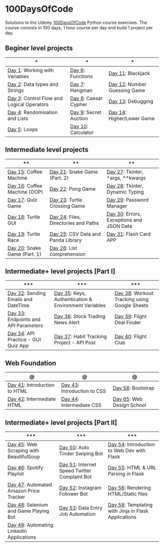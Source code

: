 # 100DaysOfCode

Solutions to the Udemy [100DaysOfCode](https://udemy.com/course/100-days-of-code) Python course exercises.
The course consists in 100 days, 1 hour course per day and build 1 project per day.

## Beginer level projects

| * | * | * |
| --- | --- | --- |
| [Day 1](https://github.com/ypasquazzo/100DaysOfCode/tree/main/Day%201): Working with Variables | [Day 6](https://github.com/ypasquazzo/100DaysOfCode/tree/main/Day%206): Functions | [Day 11](https://github.com/ypasquazzo/100DaysOfCode/tree/main/Day%2011): Blackjack |
| [Day 2](https://github.com/ypasquazzo/100DaysOfCode/tree/main/Day%202): Data types and Strings | [Day 7](https://github.com/ypasquazzo/100DaysOfCode/tree/main/Day%207): Hangman | [Day 12](https://github.com/ypasquazzo/100DaysOfCode/tree/main/Day%2012): Number Guessing Game |
| [Day 3](https://github.com/ypasquazzo/100DaysOfCode/tree/main/Day%203): Control Flow and Logical Operators | [Day 8](https://github.com/ypasquazzo/100DaysOfCode/tree/main/Day%208): Caesar Cypher | [Day 13](https://github.com/ypasquazzo/100DaysOfCode/tree/main/Day%2013): Debugging |
| [Day 4](https://github.com/ypasquazzo/100DaysOfCode/tree/main/Day%204): Randomisation and Lists | [Day 9](https://github.com/ypasquazzo/100DaysOfCode/tree/main/Day%209): Secret Auction | [Day 14](https://github.com/ypasquazzo/100DaysOfCode/tree/main/Day%2014): Higher/Lower Game |
| [Day 5](https://github.com/ypasquazzo/100DaysOfCode/tree/main/Day%205): Loops | [Day 10](https://github.com/ypasquazzo/100DaysOfCode/tree/main/Day%2010): Calculator | |

## Intermediate level projects

| ** | ** | ** |
| --- | --- | --- |
| [Day 15](https://github.com/ypasquazzo/100DaysOfCode/tree/main/Day%2015): Coffee Machine | [Day 21](https://github.com/ypasquazzo/100DaysOfCode/tree/main/Day%2021): Snake Game (Part. 2) | [Day 27](https://github.com/ypasquazzo/100DaysOfCode/tree/main/Day%2027): Tkinter, *args, **kwargs |
| [Day 16](https://github.com/ypasquazzo/100DaysOfCode/tree/main/Day%2016): Coffee Machine (OOP) | [Day 22](https://github.com/ypasquazzo/100DaysOfCode/tree/main/Day%2022): Pong Game | [Day 28](https://github.com/ypasquazzo/100DaysOfCode/tree/main/Day%2028): Tkinter, Dynamic Typing |
| [Day 17](https://github.com/ypasquazzo/100DaysOfCode/tree/main/Day%2017): Quiz Game | [Day 23](https://github.com/ypasquazzo/100DaysOfCode/tree/main/Day%2023): Turtle Crossing Game | [Day 29](https://github.com/ypasquazzo/100DaysOfCode/tree/main/Day%2029): Password Manager |
| [Day 18](https://github.com/ypasquazzo/100DaysOfCode/tree/main/Day%2018): Turtle GUI | [Day 24](https://github.com/ypasquazzo/100DaysOfCode/tree/main/Day%2024): Files, Directories and Paths | [Day 30](https://github.com/ypasquazzo/100DaysOfCode/tree/main/Day%2030): Errors, Exceptions and JSON Data |
| [Day 19](https://github.com/ypasquazzo/100DaysOfCode/tree/main/Day%2019): Turtle Race | [Day 25](https://github.com/ypasquazzo/100DaysOfCode/tree/main/Day%2025): CSV Data and Panda Library | [Day 31](https://github.com/ypasquazzo/100DaysOfCode/tree/main/Day%2031): Flash Card APP |
| [Day 20](https://github.com/ypasquazzo/100DaysOfCode/tree/main/Day%2020): Snake Game (Part. 1) | [Day 26](https://github.com/ypasquazzo/100DaysOfCode/tree/main/Day%2026): List comprehension | |

## Intermediate+ level projects [Part I]

| *** | *** | *** |
| --- | --- | --- |
| [Day 32](https://github.com/ypasquazzo/100DaysOfCode/tree/main/Day%2032): Sending Emails and DateTime | [Day 35](https://github.com/ypasquazzo/100DaysOfCode/tree/main/Day%2035): Keys, Authentication & Environment Variables | [Day 38](https://github.com/ypasquazzo/100DaysOfCode/tree/main/Day%2038): Workout Tracking using Google Sheets |
| [Day 33](https://github.com/ypasquazzo/100DaysOfCode/tree/main/Day%2033): Endpoints and API Parameters | [Day 36](https://github.com/ypasquazzo/100DaysOfCode/tree/main/Day%2036): Stock Trading News Alert | [Day 39](https://github.com/ypasquazzo/100DaysOfCode/tree/main/Day%2039): Flight Deal Finder |
| [Day 34](https://github.com/ypasquazzo/100DaysOfCode/tree/main/Day%2034): API Practice - GUI Quiz App | [Day 37](https://github.com/ypasquazzo/100DaysOfCode/tree/main/Day%2037): Habit Tracking Project - API Post | [Day 40](https://github.com/ypasquazzo/100DaysOfCode/tree/main/Day%2040): Flight Club |

## Web Foundation

| @ | @ | @ |
| --- | --- | --- |
| [Day 41](https://github.com/ypasquazzo/100DaysOfCode/tree/main/Day%2041): Introduction to HTML | [Day 43](https://github.com/ypasquazzo/100DaysOfCode/tree/main/Day%2043): Introduction to CSS | [Day 58](https://github.com/ypasquazzo/100DaysOfCode/tree/main/Day%2058): Bootstrap |
| [Day 42](https://github.com/ypasquazzo/100DaysOfCode/tree/main/Day%2042): Intermediate HTML | [Day 44](https://github.com/ypasquazzo/100DaysOfCode/tree/main/Day%2044): Intermediate CSS | [Day 65](https://github.com/ypasquazzo/100DaysOfCode/tree/main/Day%2065): Web Design School |

## Intermediate+ level projects [Part II]

| *** | *** | *** |
| --- | --- | --- |
| [Day 45](https://github.com/ypasquazzo/100DaysOfCode/tree/main/Day%2045): Web Scraping with BeautifulSoup | [Day 50](https://github.com/ypasquazzo/100DaysOfCode/tree/main/Day%2050): Auto Tinder Swiping Bot | [Day 54](https://github.com/ypasquazzo/100DaysOfCode/tree/main/Day%2054): Introduction to Web Dev with Flask |
| [Day 46](https://github.com/ypasquazzo/100DaysOfCode/tree/main/Day%2046): Spotify Playlist | [Day 51](https://github.com/ypasquazzo/100DaysOfCode/tree/main/Day%2051): Internet Speed Twitter Complaint Bot | [Day 55](https://github.com/ypasquazzo/100DaysOfCode/tree/main/Day%2055): HTML & URL Parsing in Flask |
| [Day 47](https://github.com/ypasquazzo/100DaysOfCode/tree/main/Day%2047): Automated Amazon Price Tracker | [Day 52](https://github.com/ypasquazzo/100DaysOfCode/tree/main/Day%2052): Instagram Follower Bot | [Day 56](https://github.com/ypasquazzo/100DaysOfCode/tree/main/Day%2056): Rendering HTML/Static files |
| [Day 48](https://github.com/ypasquazzo/100DaysOfCode/tree/main/Day%2048): Selenium and Game Playing Bot | [Day 53](https://github.com/ypasquazzo/100DaysOfCode/tree/main/Day%2053): Data Entry Job Automation | [Day 58](https://github.com/ypasquazzo/100DaysOfCode/tree/main/Day%2058): Templating with Jinja in Flask Applications |
| [Day 49](https://github.com/ypasquazzo/100DaysOfCode/tree/main/Day%2049): Automating Linkedin Applications | | |